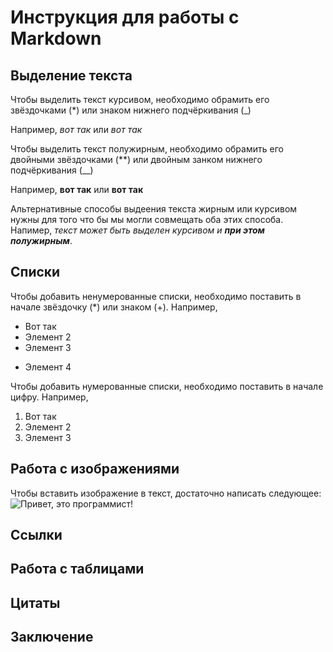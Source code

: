 # Инструкция для работы с Markdown

## Выделение текста

Чтобы выделить текст курсивом, необходимо обрамить его звёздочками (*) или знаком нижнего подчёркивания (_)

Например, *вот так* или _вот так_

Чтобы выделить текст полужирным, необходимо обрамить его двойными звёздочками (**) или двойным занком нижнего подчёркивания (__)

Например, **вот так** или __вот так__

Альтернативные способы выдеения текста жирным или курсивом нужны для того что бы мы могли совмещать оба этих способа. Напимер, _текст может быть выделен курсивом и **при этом полужирным**_.

## Списки

Чтобы добавить ненумерованные списки, необходимо поставить в начале звёздочку (*) или знаком (+). Например,
 * Вот так
 * Элемент 2
 * Элемент 3
+ Элемент 4

 Чтобы добавить нумерованные списки, необходимо поставить в начале цифру. Например,

 1. Вот так
 1. Элемент 2
 4. Элемент 3
## Работа с изображениями

Чтобы вставить изображение в текст, достаточно написать следующее:
![Привет, это программист!](programmer.jpg)

## Ссылки

## Работа с таблицами

## Цитаты

## Заключение
